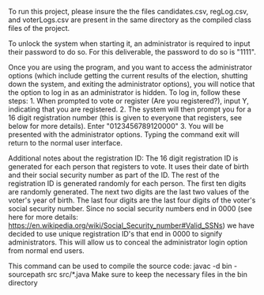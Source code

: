 To run this project, please insure the the files candidates.csv, regLog.csv,
and voterLogs.csv are present in the same directory as the compiled class
files of the project. 

To unlock the system when starting it, an administrator is required to
input their password to do so. For this deliverable, the password to do so is "1111". 

Once you are using the program, and you want to access the administrator options
(which include getting the current results of the election, shutting down the system,
and exiting the administrator options), you will notice that the option to log in
as an administrator is hidden. To log in, follow these steps:
    1. When prompted to vote or register (Are you registered?), input Y,
       indicating that you are registered.
    2. The system will then prompt you for a 16 digit registration number (this
       is given to everyone that registers, see below for more details). Enter "0123456789120000"
    3. You will be presented with the administrator options. Typing the command exit
       will return to the normal user interface.

Additional notes about the registration ID:
    The 16 digit registration ID is generated for each person that registers to vote. It uses their date
    of birth and their social security number as part of the ID. The rest of the registration ID is
    generated randomly for each person. The first ten digits are randomly generated. The next two digits
    are the last two values of the voter's year of birth. The last four digits are the last four digits of
    the voter's social security number. Since no social security numbers end in 0000 (see here for more
    details: https://en.wikipedia.org/wiki/Social_Security_number#Valid_SSNs) we have decided to use
    unique registration ID's that end in 0000 to signify administrators. This will allow us to conceal the
    administrator login option from normal end users.


This command can be used to compile the source code:
  javac -d bin -sourcepath src src/*.java
Make sure to keep the necessary files in the bin directory